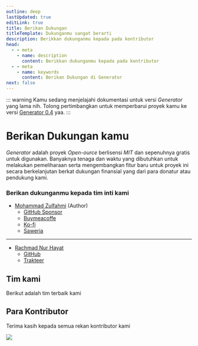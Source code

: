 ```yaml
---
outline: deep
lastUpdated: true
editLink: true
title: Berikan Dukungan
titleTemplate: Dukunganmu sangat berarti
description: Berikkan dukunganmu kepada pada kontributor
head:
  - - meta
    - name: description
      content: Berikkan dukunganmu kepada pada kontributor
  - - meta
    - name: keywords
      content: Berikan Dukungan di Generator
next: false
---
```


::: warning
Kamu sedang menjelajahi dokumentasi untuk versi _Generator_ yang lama nih. Tolong pertimbangkan untuk memperbarui proyek kamu ke versi [Generator 0.4](/id/introduction) yaa.
:::

# Berikan Dukungan kamu

_Generator_ adalah proyek _Open-ource_ berlisensi _MIT_ dan sepenuhnya gratis untuk digunakan. Banyaknya tenaga dan waktu yang dibutuhkan untuk melakukan pemeliharaan serta mengembangkan fitur baru untuk proyek ini secara berkelanjutan berkat dukungan finansial yang dari para donatur atau pendukung kami.

### Berikan dukunganmu kepada tim inti kami

- [Mohammad Zulfahmi](https://github.com/Zzzul/) (Author)
  - [GitHub Sponsor](https://github.com/sponsors/Zzzul)
  - [Buymeacoffe](https://www.buymeacoffee.com/mzulfahmi)
  - [Ko-fi](https://ko-fi.com/mzulfahmi)
  - [Saweria](https://saweria.co/zzzul)

<hr>

- [Rachmad Nur Hayat](https://rachmad.dev/)
  - [GitHub](https://github.com/rachyharkov)
  - [Trakteer](https://trakteer.id/rachmadnh/tip)

<script setup>
import { VPTeamMembers } from 'vitepress/theme'

const members = [
  {
    avatar: 'https://www.github.com/Zzzul.png',
    name: 'Mohammad Zulfahmi',
    title: 'Author',
    links: [
      { icon: 'github', link: 'https://github.com/Zzzul' },
      { icon: 'linkedin', link: 'https://www.linkedin.com/in/mohammad-zulfahmi/' },
    ]
  },
   {
    avatar: 'https://www.github.com/rachyharkov.png',
    name: 'Rachmad Nur Hayat',
    title: 'Core Team Member',
    links: [
      { icon: 'github', link: 'https://github.com/rachyharkov' },
      { icon: 'linkedin', link: 'https://www.linkedin.com/in/rachmad-nur-hayat-731a391b2/' },
    ]
  },
]
</script>

## Tim kami

Berikut adalah tim terbaik kami

<VPTeamMembers size="small" :members="members" />

## Para Kontributor

Terima kasih kepada semua rekan kontributor kami

<a  href="https://github.com/Evdigi-INA/generator/graphs/contributors">
<img  src="https://contrib.rocks/image?repo=Evdigi-INA/generator&anon=1&columns=10"  />
</a>
